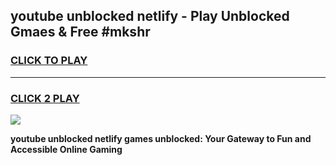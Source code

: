 
## youtube unblocked netlify - Play Unblocked Gmaes & Free #mkshr
<h3>
<a href="https://news.freeplayer.one?title=youtube_unblocked_netlify&ref=24F">CLICK TO PLAY</a></h3>
<hr>

<h3>
<a href="https://news.freeplayer.one?title=youtube_unblocked_netlify&ref=24F">CLICK 2 PLAY</a>
  
</h3>

<a href="https://news.freeplayer.one?title=youtube_unblocked_netlify&ref=24F/"><img src="https://clearcache.store/games.png"></a>


**youtube unblocked netlify games unblocked: Your Gateway to Fun and Accessible Online Gaming**
